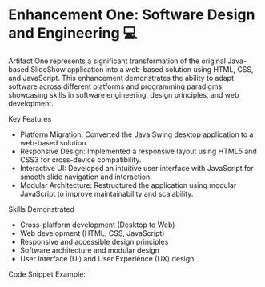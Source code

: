 # Enhancement One: Software Design and Engineering :computer:

Artifact One represents a significant transformation of the original Java-based SlideShow application into a web-based solution using HTML, CSS, and JavaScript. This enhancement demonstrates the ability to adapt software across different platforms and programming paradigms, showcasing skills in software engineering, design principles, and web development.

Key Features

- Platform Migration: Converted the Java Swing desktop application to a web-based solution.
- Responsive Design: Implemented a responsive layout using HTML5 and CSS3 for cross-device compatibility.
- Interactive UI: Developed an intuitive user interface with JavaScript for smooth slide navigation and interaction.
- Modular Architecture: Restructured the application using modular JavaScript to improve maintainability and scalability.

Skills Demonstrated

- Cross-platform development (Desktop to Web)
- Web development (HTML, CSS, JavaScript)
- Responsive and accessible design principles
- Software architecture and modular design
- User Interface (UI) and User Experience (UX) design

Code Snippet Example: 

